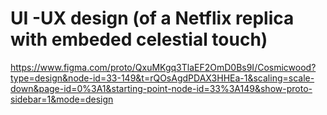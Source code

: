 #  UI -UX design (of a Netflix replica with  embeded celestial touch)

https://www.figma.com/proto/QxuMKgq3TlaEF2OmD0Bs9I/Cosmicwood?type=design&node-id=33-149&t=rQOsAgdPDAX3HHEa-1&scaling=scale-down&page-id=0%3A1&starting-point-node-id=33%3A149&show-proto-sidebar=1&mode=design
